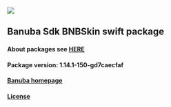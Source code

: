[![](https://www.banuba.com/hubfs/Banuba_November2018/Images/Banuba%20SDK.png)](https://docs.banuba.com/face-ar-sdk-v1/ios/ios_overview)

## Banuba Sdk BNBSkin swift package

#### About packages see [HERE](https://docs.banuba.com/face-ar-sdk-v1/ios/ios_packages)

#### Package version: **1.14.1-150-gd7caecfaf**

#### **[Banuba homepage](https://banuba.com)**

#### **[License](https://www.banuba.com/terms)**

